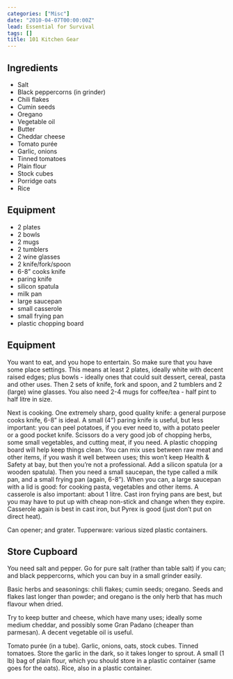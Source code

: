 ```yaml
---
categories: ["Misc"]
date: "2010-04-07T00:00:00Z"
lead: Essential for Survival
tags: []
title: 101 Kitchen Gear
---
```



## Ingredients
- Salt
- Black peppercorns (in grinder)
- Chili flakes
- Cumin seeds
- Oregano
- Vegetable oil
- Butter
- Cheddar cheese
- Tomato purée
- Garlic, onions
- Tinned tomatoes
- Plain flour
- Stock cubes
- Porridge oats
- Rice

## Equipment
- 2 plates
- 2 bowls
- 2 mugs
- 2 tumblers
- 2 wine glasses
- 2 knife/fork/spoon
- 6-8” cooks knife
- paring knife
- silicon spatula
- milk pan
- large saucepan
- small casserole
- small frying pan
- plastic chopping board

## Equipment
You want to eat, and you hope to entertain. So make sure that you have some place settings. This means at least 2 plates, ideally white with decent raised edges; plus bowls - ideally ones that could suit dessert, cereal, pasta and other uses.  Then 2 sets of knife, fork and spoon, and 2 tumblers and 2 (large) wine glasses.  You also need 2-4 mugs for coffee/tea - half pint to half litre in size.

Next is cooking.  One extremely sharp, good quality knife: a general purpose cooks knife, 6-8” is ideal.  A small (4”) paring knife is useful, but less important: you can peel potatoes, if you ever need to, with a potato peeler or a good pocket knife.  Scissors do a very good job of chopping herbs, some small vegetables, and cutting meat, if you need.   A plastic chopping board will help keep things clean.  You can mix uses between raw meat and other items, if you wash it well between uses; this won’t keep Health & Safety at bay, but then you’re not a professional.  Add a silicon spatula (or a wooden spatula). Then you need a small saucepan, the type called a milk pan, and a small frying pan (again, 6-8”).  When you can, a large saucepan with a lid is good: for cooking pasta, vegetables and other items.  A casserole is also important: about 1 litre.  Cast iron frying pans are best, but you may have to put up with cheap non-stick and change when they expire.  Casserole again is best in cast iron, but Pyrex is good (just don’t put on direct heat).

Can opener; and grater.  Tupperware: various sized plastic containers.

## Store Cupboard
You need salt and pepper.  Go for pure salt (rather than table salt) if you can; and black peppercorns, which you can buy in a small grinder easily.

Basic herbs and seasonings: chili flakes; cumin seeds; oregano.  Seeds and flakes last longer than powder; and oregano is the only herb that has much flavour when dried.

Try to keep butter and cheese, which have many uses; ideally some medium cheddar, and possibly some Gran Padano (cheaper than parmesan).  A decent vegetable oil is useful.

Tomato purée (in a tube).  Garlic, onions, oats, stock cubes.  Tinned tomatoes.  Store the garlic in the dark, so it takes longer to sprout.  A small (1 lb) bag of plain flour, which you should store in a plastic container (same goes for the oats).  Rice, also in a plastic container.

